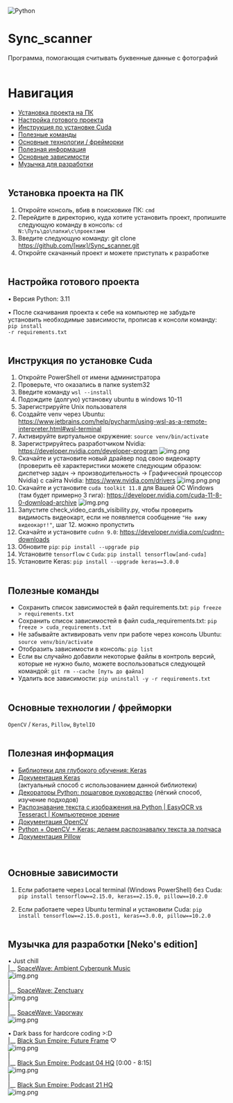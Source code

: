 ![Python](https://img.shields.io/badge/-Python-05122A?style=flat&logo=python)&nbsp;

# Sync_scanner
Программа, помогающая считывать буквенные данные с фотографий
<br /> <br />


# Навигация
 - [Установка проекта на ПК](#download_project)
 - [Настройка готового проекта](#setting_up_a_project)
 - [Инструкция по установке Cuda](#cuda)
 - [Полезные команды](#useful_commands)
 - [Основные технологии / фрейморки](#basic_technologies)
 - [Полезная информация](#useful_information)
 - [Основные зависимости](#main_dependencies)
 - [Музычка для разработки](#nekos_music)
<br /> <br />


<a name="download_project"></a> 
## Установка проекта на ПК
1. Откройте консоль, вбив в поисковике ПК: <code>cmd</code>
2. Перейдите в директорию, куда хотите установить проект, пропишите следующую команду в консоль: <code>cd N:\Путь\до\папки\с\проектами</code>
3. Введите следующую команду: git clone https://github.com/[ник]/Sync_scanner.git
4. Откройте скачанный проект и можете приступать к разработке
<br /> <br />


<a name="setting_up_a_project"></a> 
## Настройка готового проекта
• Версия Python: 3.11

• После скачивания проекта к себе на компьютер не забудьте установить необходимые зависимости, прописав к консоли команду: 
<code>pip install -r requirements.txt</code>
<br /> <br />


<a name="cuda"></a> 
## Инструкция по установке Cuda
1. Откройте PowerShell от имени администратора
2. Проверьте, что оказались в папке system32
3. Введите команду `wsl --install`
4. Подождите (долгую) установку ubuntu в windows 10-11
5. Зарегистрируйте Unix пользователя
6. Создайте venv через Ubuntu: https://www.jetbrains.com/help/pycharm/using-wsl-as-a-remote-interpreter.html#wsl-terminal
7. Активируйте виртуальное окружение: `source venv/bin/activate`
8. Зарегистрируйтесь разработчиком Nvidia: https://developer.nvidia.com/developer-program
![img.png](nvidia_dev_reg_example.png)
9. Скачайте и установите новый драйвер под свою видеокарту (проверить её характеристики можете следующим образом: диспетчер задач -> производительность -> Графический процессор Nvidia) с сайта Nvidia: https://www.nvidia.com/drivers
![img.png.png](driver_choosing_example.png)
10. Скачайте и установите `cuda toolkit 11.8` для Вашей ОС Windows (там будет примерно 3 гига): https://developer.nvidia.com/cuda-11-8-0-download-archive
![img.png](nvidia_toolkit_download_example.png)
11. Запустите check_video_cards_visibility.py, чтобы проверить видимость видеокарт, если не появляется сообщение `"Не вижу видеокарт!"`, шаг 12. можно пропустить
12. Скачайте и установите `cudnn 9.0`: https://developer.nvidia.com/cudnn-downloads
13. Обновите `pip`: `pip install --upgrade pip`
14. Установите `tensorflow` с `Cuda`: `pip install tensorflow[and-cuda]`
15. Установите Keras: `pip install --upgrade keras==3.0.0`
<br /> <br />


<a name="useful_commands"></a> 
## Полезные команды
 - Сохранить список зависимостей в файл requirements.txt: `pip freeze > requirements.txt`
 - Сохранить список зависимостей в файл cuda_requirements.txt: `pip freeze > cuda_requirements.txt`
 - Не забывайте активировать venv при работе через консоль Ubuntu: `source venv/bin/activate`
 - Отобразить зависимости в консоль: `pip list`
 - Если вы случайно добавили некоторые файлы в контроль версий, которые не нужно было, можете воспользоваться следующей командой: `git rm --cache [путь до файла]`
 - Удалить все зависимости: `pip uninstall -y -r requirements.txt`
<br /> <br />


<a name="basic_technologies"></a> 
## Основные технологии / фрейморки
`OpenCV` / `Keras`, `Pillow`, `BytelIO`
<br /> <br />


<a name="useful_information"></a> 
## Полезная информация
 - [Библиотеки для глубокого обучения: Keras](https://habr.com/ru/companies/ods/articles/325432/) <br />
 - [Документация Keras](https://keras.io/) <br /> (актуальный способ с использованием данной библиотеки)
 - [Декораторы Python: пошаговое руководство](https://habr.com/ru/companies/otus/articles/727590/) (лёгкий способ, изучение подходов) <br />
 - [Распознавание текста с изображения на Python | EasyOCR vs Tesseract | Компьютерное зрение](https://www.youtube.com/watch?v=H_nXZSM4WiU) <br />
 - [Документация OpenCV](https://pypi.org/project/opencv-python/) <br />
 - [Python + OpenCV + Keras: делаем распознавалку текста за полчаса](https://habr.com/ru/articles/466565/) <br />
 - [Документация Pillow](https://pypi.org/project/pillow/) <br />
<br /> <br />


<a name="main_dependencies"></a> 
## Основные зависимости
1. Если работаете через Local terminal (Windows PowerShell) без Cuda:
`pip install tensorflow==2.15.0, keras==2.15.0, pillow==10.2.0`

2. Если работаете через Ubuntu terminal и установили Cuda:
`pip install tensorflow==2.15.0.post1, keras==3.0.0, pillow==10.2.0`
<br /> <br />


<a name="nekos_music"></a> 
## Музычка для разработки [Neko's edition]
• Just chill <br />
|__ [SpaceWave: Ambient Cyberpunk Music](https://www.youtube.com/watch?v=FULCBFlX3Eo) <br />
![img.png](data_for_readme/space_wave_ambient_cyberpunk_music.png)
<br /> | <br /> 
|__ [SpaceWave: Zenctuary](https://www.youtube.com/watch?v=h4k1wIkmf7Q) <br />
![img.png](data_for_readme/space_wave_zenctuary.png)
<br /> | <br /> 
|__ [SpaceWave: Vaporway](https://www.youtube.com/watch?v=70Wcz-k_PxY) <br />
![img.png](data_for_readme/space_wave_vaporway.png)

• Dark bass for hardcore coding >:D <br />
|__ [Black Sun Empire: Future Frame](https://www.youtube.com/watch?v=FZyqhW0uEmI&list=RD8zLJS8bvLEE&index=21) ♡ <br /> 
![img.png](data_for_readme/black_sun_empire_future_frame.png)
<br /> | <br /> 
|__ [Black Sun Empire: Podcast 04 HQ](https://www.youtube.com/watch?v=TwHS3c6zbwI) [0:00 - 8:15] <br />
![img.png](data_for_readme/black_sun_empire_podcast_04_hq.png)
<br /> | <br /> 
|__ [Black Sun Empire: Podcast 21 HQ](https://www.youtube.com/watch?v=hgOzpEO47ZI&t=706s) <br />
![img.png](data_for_readme/black_sun_empire_podcast_21_hq.png)
<br /> <br />
